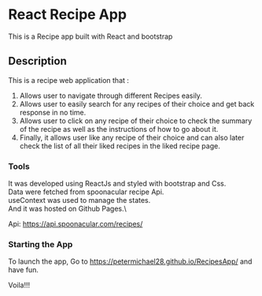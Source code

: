 # React Recipe App

This is a Recipe app built with React and bootstrap

## Description

This is a recipe web application that :
1) Allows user to navigate through different Recipes easily.
2) Allows user to easily search for any recipes of their choice and get back response in no time.
3) Allows user to click on any recipe of their choice to check the summary of the recipe as well as the instructions of how to go about it.
4) Finally, it allows user like any recipe of their choice and can also later check the list of all their liked recipes in the liked recipe page.

### Tools
It was developed using ReactJs and styled with bootstrap and Css.\
Data were fetched from spoonacular recipe Api.\
useContext was used to manage the states.\
And it was hosted on Github Pages.\

Api: https://api.spoonacular.com/recipes/

### Starting the App

To launch the app, Go to https://petermichael28.github.io/RecipesApp/ and have fun.


Voila!!!
